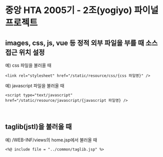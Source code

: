 # 중앙 HTA 2005기 - 2조(yogiyo) 파이널 프로젝트

## images, css, js, vue 등 정적 외부 파일을 부를 때 소스 접근 위치 설정

예) css 파일을 불러올 때  

	<link rel="stylesheet" href="/static/resource/css/{css 파일명}" />


예) javascript 파일을 불러올 때  
	
	<script type="text/javascript" href="/static/resource/javascript/{javascript 파일명} />

<br/>

## taglib(jstl)을 불러올 때  
  
예) /WEB-INF/views의 home.jsp에서 불러올 때  

	<%@ include file = "../common/taglib.jsp" %>

